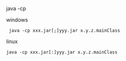 
java -cp 

windows 
```
 java -cp xxx.jar[;]yyy.jar x.y.z.mainClass
```

linux 

```
java -cp xxx.jar[:]yyy.jar x.y.z.mainClass
```
